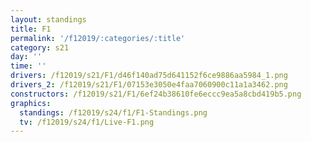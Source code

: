 ```yaml
---
layout: standings
title: F1
permalink: '/f12019/:categories/:title'
category: s21
day: ''
time: ''
drivers: /f12019/s21/F1/d46f140ad75d641152f6ce9886aa5984_1.png
drivers_2: /f12019/s21/F1/07153e3050e4faa7060900c11a1a3462.png
constructors: /f12019/s21/F1/6ef24b38610fe6eccc9ea5a8cbd419b5.png
graphics:
  standings: /f12019/s24/f1/F1-Standings.png
  tv: /f12019/s24/f1/Live-F1.png
---
```


